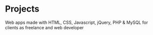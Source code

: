 # Projects
Web apps made with HTML, CSS, Javascript, jQuery, PHP &amp; MySQL for clients as freelance and web developer
